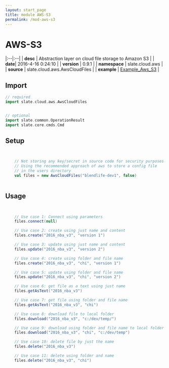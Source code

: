 ```yaml
---
layout: start_page
title: module AWS-S3
permalink: /mod-aws-s3
---
```


# AWS-S3

|:--|:--|
| **desc** | Abstraction layer on cloud file storage to Amazon S3 | 
| **date**| 2016-4-16 0:24:10 |
| **version** | 0.9.1  |
| **namespace** | slate.cloud.aws  |
| **source** | slate.cloud.aws.AwsCloudFiles  |
| **example** | [Example_Aws_S3](https://github.com/code-helix/slatekit/blob/master/src/apps/scala/slate-examples/src/main/scala/slate/examples/Example_Aws_S3.scala) |

## Import
```scala 
// required 
import slate.cloud.aws.AwsCloudFiles


// optional 
import slate.common.OperationResult
import slate.core.cmds.Cmd


```

## Setup
```scala


    // Not storing any key/secret in source code for security purposes
    // Using the recommended approach of aws to store a config file
    // in the users directory
    val files = new AwsCloudFiles("blendlife-dev1", false)
    

```

## Usage
```scala


    // Use case 1: Connect using parameters
    files.connect(null)

    // Use case 2: create using just name and content
    files.create("2016_nba_v3", "version 1")

    // Use case 3: update using just name and content
    files.update("2016_nba_v3", "version 2")

    // Use case 4: create using folder and file name
    files.create("2016_nba_v3", "chi", "version 1")

    // Use case 5: update using folder and file name
    files.update("2016_nba_v3", "chi", "version 2")

    // Use case 6: get file as a text using just name
    files.getAsText("2016_nba_v3")

    // Use case 7: get file using folder and file name
    files.getAsText("2016_nba_v3", "chi")

    // Use case 8: download file to local folder
    files.download("2016_nba_v3", "c:/dev/temp/")

    // Use case 9: download using folder and file name to local folder
    files.download("2016_nba_v3", "chi", "c:/dev/temp")

    // Use case 10: delete file by just the name
    files.delete("2016_nba_v3")

    // Use case 11: delete using folder and name
    files.delete("2016_nba_v3", "chi")
    

```

